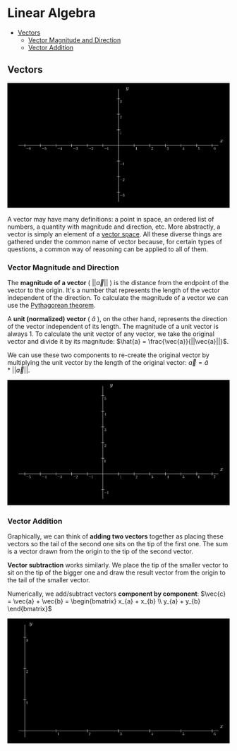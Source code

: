 # Linear Algebra
* [Vectors](#vectors)
    * [Vector Magnitude and Direction](#vector-magnitude-and-direction)
    * [Vector Addition](#vector-addition)

## Vectors
![Vectors](vectors/vectors.gif)

A vector may have many definitions: a point in space, an ordered list of numbers, a quantity with magnitude and
direction, etc. More abstractly, a vector is simply an element of a [vector space](#vector-space). All these diverse 
things are gathered under the common name of vector because, for certain types of questions, a common way of reasoning 
can be applied to all of them.

### Vector Magnitude and Direction
The **magnitude of a vector** ( $||\vec{a}||$ ) is the distance from the endpoint of the vector to the origin. It's a 
number that represents the length of the vector independent of the direction. To calculate the magnitude of a vector we 
can use the [Pythagorean theorem](https://en.wikipedia.org/wiki/Pythagorean_theorem). 

A **unit (normalized) vector** ( $\hat{a}$ ), on the other hand, represents the direction of the vector independent of its length. 
The magnitude of a unit vector is always 1. To calculate the unit vector of any vector, we take the original vector and 
divide it by its magnitude: 
$`\hat{a} = \frac{\vec{a}}{||\vec{a}||}`$.

We can use these two components to re-create the original vector by multiplying the unit vector by the length of the 
original vector: 
$`\vec{a} = \hat{a} * ||\vec{a}||`$.

![Vectors](vectors/vectors_magnitude_direction.gif)

### Vector Addition
Graphically, we can think of **adding two vectors** together as placing these vectors so the tail of the second one 
sits on the tip of the first one. The sum is a vector drawn from the origin to the tip of the second vector.

**Vector subtraction** works similarly. We place the tip of the smaller vector to sit on the tip of the bigger one and 
draw the result vector from the origin to the tail of the smaller vector.

Numerically, we add/subtract vectors **component by component**: 
$`\vec{c} = \vec{a} + \vec{b} = \begin{bmatrix} x_{a} + x_{b} \\ y_{a} + y_{b} \end{bmatrix}`$

![Vectors](vectors/vectors_addition.gif)